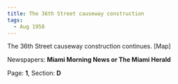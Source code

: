 ```yaml
---  
title: The 36th Street causeway construction  
tags:  
  - Aug 1958  
---  
```

  
The 36th Street causeway construction continues. [Map]  
  
Newspapers: **Miami Morning News or The Miami Herald**  
  
Page: **1**, Section: **D** 
